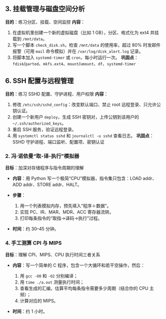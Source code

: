## 3. 挂载管理与磁盘空间分析

**目的**：练习分区、挂载、空间监控
**内容**：

1. 在虚拟机里创建一个新的虚拟磁盘（比如 1 GB），分区、格式化为 ext4 并挂载到 `/mnt/data`。
2. 写一个脚本 `check_disk.sh`，检查 `/mnt/data` 的使用率，超过 80% 时发邮件报警（可用 `mail` 命令模拟）并在 `/var/log/disk_alert.log` 记录。
3. 将脚本加入 `systemd-timer` 或 `cron`，每小时运行一次。
   **巩固点**：`fdisk`/`parted`、`mkfs.ext4`、`mount`/`umount`、`df`、`systemd-timer`

## 6. SSH 配置与远程管理

**目的**：练习 SSHD 配置、守护进程、用户权限
**内容**：

1. 修改 `/etc/ssh/sshd_config`：改变默认端口、禁止 root 远程登录、只允许公钥认证。
2. 创建一个新用户 `deploy`，生成 SSH 密钥对，上传公钥到该用户的 `~/.ssh/authorized_keys`。
3. 重启 SSH 服务，验证远程登录。
4. 用 `systemctl status sshd` 和 `journalctl -u sshd` 查看日志。
   **巩固点**：SSHD 守护进程、端口监听、配置项、密钥认证


### 2. 冯·诺依曼“取-译-执行”模拟器

**目标**：加深对存储程序与指令周期的理解

* **内容**：用 Python 写一个极简“CPU”模拟器，指令集只包含：LOAD addr、ADD addr、STORE addr、HALT。
* **步骤**：

  1. 用一个列表模拟内存，预先填入“程序＋数据”。
  2. 实现 PC、IR、MAR、MDR、ACC 寄存器流转。
  3. 打印每条指令的“取指→译码→执行”过程。
* **时间**：约 30–45 分钟。

### 4. 手工测算 CPI 与 MIPS

**目标**：理解 CPI、MIPS、CPU 执行时间三者关系

* **内容**：写一个简单的 C 程序，包含一个大循环和若干空操作，然后：

  1. 用 `gcc -O0` 和 `-O2` 分别编译；
  2. 用 `time ./a.out` 测量执行时间；
  3. 查看生成的汇编，估算平均每条指令需要多少周期（结合你的 CPU 主频）；
  4. 计算对应的 MIPS。
* **时间**：约 1 小时。





